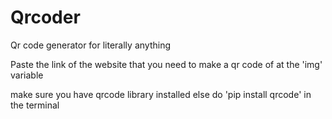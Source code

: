 # Qrcoder
Qr code generator for literally anything

Paste the link of the website that you need to make a qr code of at the 'img' variable

make sure you have qrcode library installed else do 'pip install qrcode' in the terminal
